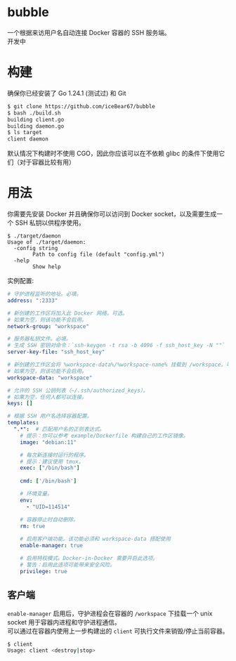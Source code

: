 # bubble
一个根据来访用户名自动连接 Docker 容器的 SSH 服务端。  
开发中

# 构建
确保你已经安装了 Go 1.24.1 (测试过) 和 Git

```bash
$ git clone https://github.com/iceBear67/bubble
$ bash ./build.sh
building client.go
building daemon.go
$ ls target
client daemon
```

默认情况下构建时不使用 CGO，因此你应该可以在不依赖 glibc 的条件下使用它们（对于容器比较有用）

# 用法

你需要先安装 Docker 并且确保你可以访问到 Docker socket，以及需要生成一个 SSH 私钥以供程序使用。

```aiignore
$ ./target/daemon
Usage of ./target/daemon:
  -config string
        Path to config file (default "config.yml")
  -help
        Show help
```

实例配置:
```yaml
# 守护进程监听的地址。必填。
address: ":2333"

# 新创建的工作区将加入此 Docker 网络。可选。
# 如果为空，则该功能不会启用。
network-group: "workspace"

# 服务器私钥文件。必填。
# 生成 SSH 密钥对命令：`ssh-keygen -t rsa -b 4096 -f ssh_host_key -N ""`
server-key-file: "ssh_host_key"

# 新创建的工作区会将 %workspace-data%/%workspace-name% 挂载到 /workspace。可选。
# 如果为空，则该功能不会启用。
workspace-data: "workspace"

# 允许的 SSH 公钥列表（~/.ssh/authorized_keys）。
# 如果为空，任何人都可以连接。
keys: []

# 根据 SSH 用户名选择容器配置。
templates:
  ".*":  # 匹配用户名的正则表达式。
    # 提示：你可以参考 example/Dockerfile 构建自己的工作区镜像。
    image: "debian:11"

    # 每次新连接时运行的程序。
    # 提示：建议使用 tmux。
    exec: ["/bin/bash"]
    
    cmd: ['/bin/bash']

    # 环境变量。
    env:
      - "UID=114514"

    # 容器停止时自动删除。
    rm: true
    
    # 启用客户端功能。该功能必须和 workspace-data 搭配使用
    enable-manager: true

    # 启用特权模式。Docker-in-Docker 需要开启此选项。
    # 警告：启用此选项可能带来安全风险。
    privilege: true
```

## 客户端

`enable-manager` 启用后，守护进程会在容器的 `/workspace` 下挂载一个 unix socket 用于容器内进程和守护进程通信。  
可以通过在容器内使用上一步构建出的 `client` 可执行文件来销毁/停止当前容器。
```bash
$ client
Usage: client <destroy|stop> 
```